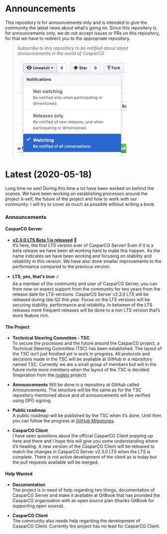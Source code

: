 # Announcements
This repository is for announcements only and is intended to give the community the latest news about what's going on. Since this repository is for announcements only, we do not accept issues or PRs on this repository, for that we have to redirect you to the appropriate repository.


> *Subscribe to this repository to be notified about latest announcements in the world of CasparCG*
>
> ![image][watchpng]


# Latest (2020-05-18)

Long time no see! During this time a lot have been worked on behind the scenes. We have been working on establishing processes around the project it-self, the future of the project and how to work with our community. I will try to cover as much as possible without writing a book.

### Announcements
#### CasparCG Server
* **[v2.3.0 LTS Beta 1 is released][1]** 🚀  
It’s here, the first LTS version ever of CasparCG Server! Even if it is a beta release we have been all working hard to make this happen. As the name indicates we have been working and focusing on stability and reliability in this version. We have also done smaller improvements to the performance compared to the previous version.

* **LTS, yes, that's true** ☄️  
As a member of the community and user of CasparCG Server, you can from now on expect support from the community for two years from the release date for LTS-versions. CasparCG Server v2.3.0 LTS will be released during late Q2 this year. Focus on the LTS versions will be securing stability, performance and reliability. In between of the LTS releases more frequent releases will be done to a non LTS version that’s more feature rich.

#### The Project
* **Technical Steering Committee - TSC**   
To secure the processes and the future around the CasparCG project, a Technical Steering Committee (TSC) has been established. The layout of the TSC isn’t just finished yet is work in progress. All protocols and decisions made in the TSC will be available at GitHub in a repository named TSC. Currently we are a small group of members but will in the future invite more members when the layout of the TSC is decided.
(Inspiration from the [nodejs][2] project)

* **Announcements**
Will be done in a repository at GitHub called Announcements. The structure will be the same as for the TSC repository mentioned above and all announcements will be verified using GPG signing.

* **Public roadmap**  
A public roadmap will be published by the TSC when it’s done. Until then you can follow the progress at [GitHub Milestones][3].

* **CasparCG Client**  
I have seen questions about the official CasparCG Client popping up here and there and I hope this will give you some understanding where it’s heading. A new version of the CasparCG Client will be released to match the changes in CasparCG Server v2.3.0 LTS when the LTS is complete. There is not active development of the client as is today but the pull requests available will be merged.

#### Help Wanted
* **Documentation**  
The project is in need of help regarding two things, documentation of CasparCG Server and make it available at GitBook that has provided the CasparCG organisation with an open source plan
(thanks GitBook for supporting open source).

* **CasparCG Client**  
The community also needs help regarding the development of CasparCG Client.
Currently the project has no lead for CasparCG Client.


[1]: https://github.com/CasparCG/server/releases/tag/v2.3.0-lts-beta.1
[2]: https://github.com/nodejs/TSC
[3]: https://github.com/CasparCG/server/milestones
[4]: https://github.com/CasparCG/

[watchpng]: https://raw.githubusercontent.com/CasparCG/announcements/master/static/img/watching.png